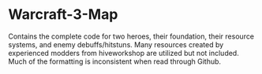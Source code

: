 # Warcraft-3-Map
Contains the complete code for two heroes, their foundation, their resource systems, and enemy debuffs/hitstuns. Many resources created by experienced modders from hiveworkshop are utilized but not included. Much of the formatting is inconsistent when read through Github.
